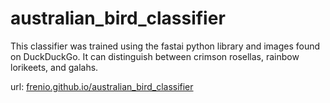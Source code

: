 # australian_bird_classifier

This classifier was trained using the fastai python library and images found on DuckDuckGo. It can distinguish between crimson rosellas, rainbow lorikeets, and galahs.

url: [frenio.github.io/australian_bird_classifier](https://frenio.github.io/australian_bird_classifier/#model)
